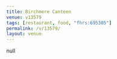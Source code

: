```yaml
---
title: Birchmere Canteen
venue: v13579
tags: [restaurant, food, "fhrs:695305"]
permalink: /v/13579/
layout: venue
---
```

null